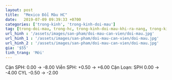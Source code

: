 ```yaml
---
layout: post
title:  "Mexico Đổi Màu HC"
date:   2019-07-09 09:39:33 +0700
categories: ['trong-kinh', 'trong-kinh-doi-mau']
tag: [trong-doi-mau, trong-hc, trong-kinh-doi-mau-khi-ra-nang, trong-kinh] 
url_hinh : '/assets/images/san-pham/doi-mau-can-vien/doi-mau.jpg'
url_hinh_1 : '/assets/images/san-pham/doi-mau-can-vien/doi-mau.jpg'
url_hinh_2 : '/assets/images/san-pham/doi-mau-can-vien/doi-mau.jpg'
gia: '$55'
tinh_trang: 'Mới'
---
```


Cận SPH: 0.00 -> -8.00
Viễn SPH: +0.50 -> +6.00
Cận Loạn: SPH 0.00 -> -4.00 CYL -0.50 -> -2.00
